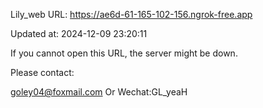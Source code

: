 Lily_web URL: https://ae6d-61-165-102-156.ngrok-free.app

Updated at: 2024-12-09 23:20:11

If you cannot open this URL, the server might be down.

Please contact: 

goley04@foxmail.com Or Wechat:GL_yeaH